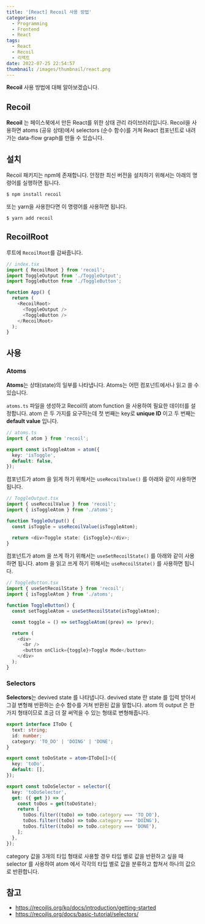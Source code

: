 ```yaml
---
title: '[React] Recoil 사용 방법'
categories:
  - Programming
  - Frontend
  - React
tags:
  - React
  - Recoil
  - 리액트
date: 2022-07-25 22:54:57
thumbnail: /images/thumbnail/react.png
---
```


**Recoil** 사용 방법에 대해 알아보겠습니다.

## Recoil

**Recoil** 는 페이스북에서 만든 React를 위한 상태 관리 라이브러리입니다. Recoil을 사용하면 atoms (공유 상태)에서 selectors (순수 함수)를 거쳐 React 컴포넌트로 내려가는 data-flow graph를 만들 수 있습니다.

## 설치

Recoil 패키지는 npm에 존재합니다. 안정한 최신 버전을 설치하기 위해서는 아래의 명령어를 실행하면 됩니다.

```shell
$ npm install recoil
```

또는 yarn을 사용한다면 이 명령어를 사용하면 됩니다.

```shell
$ yarn add recoil
```

## RecoilRoot

루트에 `RecoilRoot`를 감싸줍니다.

```ts
// index.tsx
import { RecoilRoot } from 'recoil';
import ToggleOutput from './ToggleOutput';
import ToggleButton from './ToggleButton';

function App() {
  return (
    <RecoilRoot>
      <ToggleOutput />
      <ToggleButton />
    </RecoilRoot>
  );
}
```

## 사용

### Atoms

**Atoms**는 상태(state)의 일부를 나타냅니다. Atoms는 어떤 컴포넌트에서나 읽고 쓸 수 있습니다.

`atoms.ts` 파일을 생성하고 Recoil의 atom function 을 사용하여 필요한 데이터를 설정합니다.
atom 은 두 가지를 요구하는데 첫 번째는 key로 **unique ID** 이고 두 번째는 **default value** 입니다.

```ts
// atoms.ts
import { atom } from 'recoil';

export const isToggleAtom = atom({
  key: 'isToggle',
  default: false,
});
```

컴포넌트가 atom 을 읽게 하기 위해서는 `useRecoilValue()` 를 아래와 같이 사용하면 됩니다.

```ts
// ToggleOutput.tsx
import { useRecoilValue } from 'recoil';
import { isToggleAtom } from './atoms';

function ToggleOutput() {
  const isToggle = useRecoilValue(isToggleAtom);

  return <div>Toggle state: {isToggle}</div>;
}
```

컴포넌트가 atom 을 쓰게 하기 위해서는 `useSetRecoilState()` 를 아래와 같이 사용하면 됩니다.
atom 을 읽고 쓰게 하기 위해서는 `useRecoilState()` 를 사용하면 됩니다.

```ts
// ToggleButton.tsx
import { useSetRecoilState } from 'recoil';
import { isToggleAtom } from './atoms';

function ToggleButton() {
  const setToggleAtom = useSetRecoilState(isToggleAtom);

  const toggle = () => setToggleAtom((prev) => !prev);

  return (
    <div>
      <br />
      <button onClick={toggle}>Toggle Mode</button>
    </div>
  );
}
```

### Selectors

**Selectors**는 devived state 를 나타냅니다. devived state 란 state 를 입력 받아서 그걸 변형해 반환하는 순수 함수를 거쳐 반환된 값을 말합니다.
atom 의 output 은 한가지 형태이므로 조금 더 잘 써먹을 수 있는 형태로 변형해줍니다.

```ts
export interface IToDo {
  text: string;
  id: number;
  category: 'TO_DO' | 'DOING' | 'DONE';
}

export const toDoState = atom<IToDo[]>({
  key: 'toDo',
  default: [],
});

export const toDoSelector = selector({
  key: 'toDoSelector',
  get: ({ get }) => {
    const toDos = get(toDoState);
    return [
      toDos.filter((toDo) => toDo.category === 'TO_DO'),
      toDos.filter((toDo) => toDo.category === 'DOING'),
      toDos.filter((toDo) => toDo.category === 'DONE'),
    ];
  },
});
```

category 값을 3개의 타입 형태로 사용할 경우 타입 별로 값을 반환하고 싶을 때 selector 를 사용하여 atom 에서 각각의 타입 별로 값을 분류하고 합쳐서 하나의 값으로 반환합니다.

## 참고

- https://recoiljs.org/ko/docs/introduction/getting-started
- https://recoiljs.org/docs/basic-tutorial/selectors/

